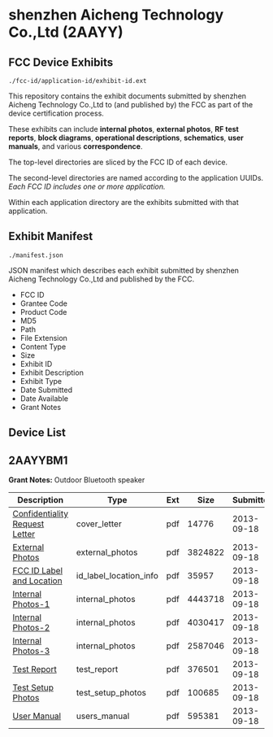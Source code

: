 # shenzhen Aicheng Technology Co.,Ltd (2AAYY)
## FCC Device Exhibits

```
./fcc-id/application-id/exhibit-id.ext
```

This repository contains the exhibit documents submitted by shenzhen Aicheng Technology Co.,Ltd to (and published by) the FCC as part of the device certification process.

These exhibits can include **internal photos**, **external photos**, **RF test reports**, **block diagrams**, **operational descriptions**, **schematics**, **user manuals**, and various **correspondence**.

The top-level directories are sliced by the FCC ID of each device.

The second-level directories are named according to the application UUIDs. *Each FCC ID includes one or more application.*

Within each application directory are the exhibits submitted with that application. 

## Exhibit Manifest

```
./manifest.json
```

JSON manifest which describes each exhibit submitted by shenzhen Aicheng Technology Co.,Ltd and published by the FCC.

- FCC ID
- Grantee Code
- Product Code
- MD5
- Path
- File Extension
- Content Type
- Size
- Exhibit ID
- Exhibit Description
- Exhibit Type
- Date Submitted
- Date Available
- Grant Notes

## Device List
## 2AAYYBM1
**Grant Notes:** Outdoor Bluetooth speaker

| Description | Type | Ext | Size | Submitted | Available |
| ----------- | ---- | --- | ---- | --------- | --------- |
| [Confidentiality Request Letter](2AAYYBM1/f09c1e73504897f2c0872e1eefed2777/2075534.pdf) | cover_letter | pdf | 14776 | 2013-09-18 | 2013-09-18 |
| [External Photos](2AAYYBM1/f09c1e73504897f2c0872e1eefed2777/2075535.pdf) | external_photos | pdf | 3824822 | 2013-09-18 | 2013-09-18 |
| [FCC ID Label and Location](2AAYYBM1/f09c1e73504897f2c0872e1eefed2777/2075539.pdf) | id_label_location_info | pdf | 35957 | 2013-09-18 | 2013-09-18 |
| [Internal Photos-1](2AAYYBM1/f09c1e73504897f2c0872e1eefed2777/2075536.pdf) | internal_photos | pdf | 4443718 | 2013-09-18 | 2013-09-18 |
| [Internal Photos-2](2AAYYBM1/f09c1e73504897f2c0872e1eefed2777/2075537.pdf) | internal_photos | pdf | 4030417 | 2013-09-18 | 2013-09-18 |
| [Internal Photos-3](2AAYYBM1/f09c1e73504897f2c0872e1eefed2777/2075538.pdf) | internal_photos | pdf | 2587046 | 2013-09-18 | 2013-09-18 |
| [Test Report](2AAYYBM1/f09c1e73504897f2c0872e1eefed2777/2075541.pdf) | test_report | pdf | 376501 | 2013-09-18 | 2013-09-18 |
| [Test Setup Photos](2AAYYBM1/f09c1e73504897f2c0872e1eefed2777/2075540.pdf) | test_setup_photos | pdf | 100685 | 2013-09-18 | 2013-09-18 |
| [User Manual](2AAYYBM1/f09c1e73504897f2c0872e1eefed2777/2075542.pdf) | users_manual | pdf | 595381 | 2013-09-18 | 2013-09-18 |

